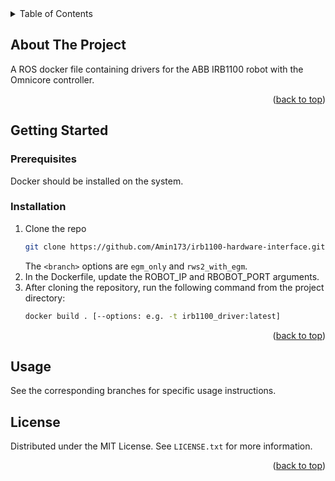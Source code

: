 <div id="top"></div>


<!-- TABLE OF CONTENTS -->
<details>
  <summary>Table of Contents</summary>
  <ol>
    <li>
      <a href="#about-the-project">About The Project</a>
      <ul>
        <li><a href="#built-with">Built With</a></li>
      </ul>
    </li>
    <li>
      <a href="#getting-started">Getting Started</a>
      <ul>
        <li><a href="#prerequisites">Prerequisites</a></li>
        <li><a href="#installation">Installation</a></li>
      </ul>
    </li>
    <li><a href="#usage">Usage</a></li>
    <li><a href="#roadmap">Roadmap</a></li>
    <li><a href="#license">License</a></li>
  </ol>
</details>


<!-- ABOUT THE PROJECT -->
## About The Project

A ROS docker file containing drivers for the ABB IRB1100 robot with the Omnicore controller.

<p align="right">(<a href="#top">back to top</a>)</p>


<!-- GETTING STARTED -->
## Getting Started

### Prerequisites

Docker should be installed on the system.

### Installation

1. Clone the repo
    ```sh
    git clone https://github.com/Amin173/irb1100-hardware-interface.git -b <branch>
    ```
    The `<branch>` options are `egm_only` and `rws2_with_egm`.
2. In the Dockerfile, update the ROBOT_IP and RBOBOT_PORT arguments.
3. After cloning the repository, run the following command from the project directory:
    ```sh
    docker build . [--options: e.g. -t irb1100_driver:latest]
    ```

<p align="right">(<a href="#top">back to top</a>)</p>


<!-- USAGE EXAMPLES -->
## Usage

See the corresponding branches for specific usage instructions.

<!-- LICENSE -->
## License

Distributed under the MIT License. See `LICENSE.txt` for more information.

<p align="right">(<a href="#top">back to top</a>)</p>

